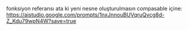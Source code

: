 fonksiyon referansı ata ki yeni nesne oluşturulmasın compasable içine:
https://aistudio.google.com/prompts/1nxJnnouBUVqruQvcg8d-Z_Kdu79wpN4W?save=true